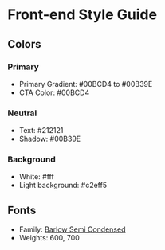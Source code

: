# Front-end Style Guide

## Colors

### Primary

- Primary Gradient: #00BCD4 to #00B39E
- CTA Color: #00BCD4

### Neutral

- Text: #212121
- Shadow: #00B39E

### Background

- White: #fff
- Light background: #c2eff5

## Fonts

- Family: [Barlow Semi Condensed](https://fonts.google.com/specimen/Barlow+Semi+Condensed)
- Weights: 600, 700
